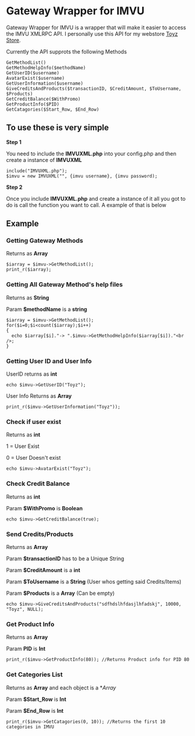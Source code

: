# Gateway Wrapper for IMVU #

Gateway Wrapper for IMVU is a wrapper that will make it easier to access the IMVU XMLRPC API. I personally use this API for my webstore [Toyz Store](http:/toyzstore.net). 

Currently the API supprots the following Methods

    GetMethodList()
    GetMethodHelpInfo($methodName)
    GetUserID($username)
    AvatarExist($username)
    GetUserInformation($username)
    GiveCreditsAndProducts($transactionID, $CreditAmount, $ToUsername, $Products)
    GetCreditBalance($WithPromo)
    GetProductInfo($PID)
    GetCatagories($Start_Row, $End_Row)

## To use these is very simple ##

**Step 1**

You need to include the **IMVUXML.php** into your config.php and then create a instance of **IMVUXML**

    include("IMVUXML.php");
    $imvu = new IMVUXML("", {imvu username}, {imvu password);

**Step 2**

Once you include **IMVUXML.php** and create a instance of it all you got to do is call the function you want to call. A example of that is below

## Example ##

### Getting Gateway Methods ###
Returns as **Array**

    $iarray = $imvu->GetMethodList();
    print_r($iarray);

### Getting All Gateway Method's help files ###
Returns as **String**

Param **$methodName** is a **string**

    $iarray = $imvu->GetMethodList();
    for($i=0;$i<count($iarray);$i++)
    {
      echo $iarray[$i]."-> ".$imvu->GetMethodHelpInfo($iarray[$i])."<br />;
    }
    
### Getting User ID and User Info ###
UserID returns as **int**

    echo $imvu->GetUserID("Toyz");
    
User Info Returns as **Array**

    print_r($imvu->GetUserInformation("Toyz"));
    
### Check if user exist ###
Returns as **int**

1 = User Exist

0 = User Doesn't exist

    echo $imvu->AvatarExist("Toyz");

### Check Credit Balance ###
Returns as **int**

Param **$WithPromo** is **Boolean**

    echo $imvu->GetCreditBalance(true);
    
### Send Credits/Products ###
Returns as **Array**

Param **$transactionID** has to be a Unique String

Param **$CreditAmount** is a **int**

Param **$ToUsername** is a **String** (User whos getting said Credits/Items)

Param **$Products** is a **Array** (Can be empty)

    echo $imvu->GiveCreditsAndProducts("sdfhdslhfdasjlhfadskj", 10000, "Toyz", NULL);
    
    
### Get Product Info ###
Returns as **Array**

Param **PID** is **Int**

    print_r($imvu->GetProductInfo(80)); //Returns Product info for PID 80
    
### Get Categories List ###
Returns as **Array** and each object is a **Array*

Param **$Start_Row** is **Int**

Param **$End_Row** is **Int**

    print_r($imvu->GetCatagories(0, 10)); //Returns the first 10 categories in IMVU
